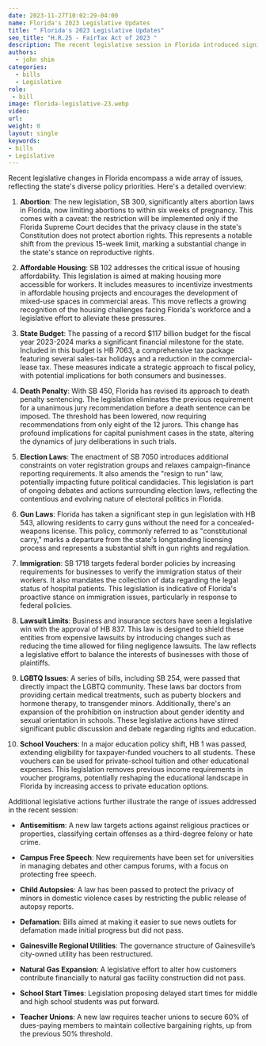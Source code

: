 ```yaml
---
date: 2023-11-27T10:02:29-04:00
name: Florida's 2023 Legislative Updates
title: " Florida's 2023 Legislative Updates"
seo_title: "H.R.25 - FairTax Act of 2023 "
description: The recent legislative session in Florida introduced significant changes across various domains, including abortion laws, affordable housing initiatives, fiscal policies, death penalty revisions, and education reforms.
authors:
  - john shim
categories:
  - bills
  - Legislative
role:
 - bill
image: florida-legislative-23.webp
video:
url: 
weight: 0
layout: single
keywords:
- bills
- Legislative
---
```


Recent legislative changes in Florida encompass a wide array of issues, reflecting the state's diverse policy priorities. Here's a detailed overview:

1. **Abortion**: The new legislation, SB 300, significantly alters abortion laws in Florida, now limiting abortions to within six weeks of pregnancy. This comes with a caveat: the restriction will be implemented only if the Florida Supreme Court decides that the privacy clause in the state's Constitution does not protect abortion rights. This represents a notable shift from the previous 15-week limit, marking a substantial change in the state's stance on reproductive rights.

2. **Affordable Housing**: SB 102 addresses the critical issue of housing affordability. This legislation is aimed at making housing more accessible for workers. It includes measures to incentivize investments in affordable housing projects and encourages the development of mixed-use spaces in commercial areas. This move reflects a growing recognition of the housing challenges facing Florida's workforce and a legislative effort to alleviate these pressures.

3. **State Budget**: The passing of a record $117 billion budget for the fiscal year 2023-2024 marks a significant financial milestone for the state. Included in this budget is HB 7063, a comprehensive tax package featuring several sales-tax holidays and a reduction in the commercial-lease tax. These measures indicate a strategic approach to fiscal policy, with potential implications for both consumers and businesses.

4. **Death Penalty**: With SB 450, Florida has revised its approach to death penalty sentencing. The legislation eliminates the previous requirement for a unanimous jury recommendation before a death sentence can be imposed. The threshold has been lowered, now requiring recommendations from only eight of the 12 jurors. This change has profound implications for capital punishment cases in the state, altering the dynamics of jury deliberations in such trials.

5. **Election Laws**: The enactment of SB 7050 introduces additional constraints on voter registration groups and relaxes campaign-finance reporting requirements. It also amends the "resign to run" law, potentially impacting future political candidacies. This legislation is part of ongoing debates and actions surrounding election laws, reflecting the contentious and evolving nature of electoral politics in Florida.

6. **Gun Laws**: Florida has taken a significant step in gun legislation with HB 543, allowing residents to carry guns without the need for a concealed-weapons license. This policy, commonly referred to as "constitutional carry," marks a departure from the state's longstanding licensing process and represents a substantial shift in gun rights and regulation.

7. **Immigration**: SB 1718 targets federal border policies by increasing requirements for businesses to verify the immigration status of their workers. It also mandates the collection of data regarding the legal status of hospital patients. This legislation is indicative of Florida's proactive stance on immigration issues, particularly in response to federal policies.

8. **Lawsuit Limits**: Business and insurance sectors have seen a legislative win with the approval of HB 837. This law is designed to shield these entities from expensive lawsuits by introducing changes such as reducing the time allowed for filing negligence lawsuits. The law reflects a legislative effort to balance the interests of businesses with those of plaintiffs.

9. **LGBTQ Issues**: A series of bills, including SB 254, were passed that directly impact the LGBTQ community. These laws bar doctors from providing certain medical treatments, such as puberty blockers and hormone therapy, to transgender minors. Additionally, there's an expansion of the prohibition on instruction about gender identity and sexual orientation in schools. These legislative actions have stirred significant public discussion and debate regarding rights and education.

10. **School Vouchers**: In a major education policy shift, HB 1 was passed, extending eligibility for taxpayer-funded vouchers to all students. These vouchers can be used for private-school tuition and other educational expenses. This legislation removes previous income requirements in voucher programs, potentially reshaping the educational landscape in Florida by increasing access to private education options.

Additional legislative actions further illustrate the range of issues addressed in the recent session:

- **Antisemitism**: A new law targets actions against religious practices or properties, classifying certain offenses as a third-degree felony or hate crime.

- **Campus Free Speech**: New requirements have been set for universities in managing debates and other campus forums, with a focus on protecting free speech.

- **Child Autopsies**: A law has been passed to protect the privacy of minors in domestic violence cases by restricting the public release of autopsy reports.

- **Defamation**: Bills aimed at making it easier to sue news outlets for defamation made initial progress but did not pass.

- **Gainesville Regional Utilities**: The governance structure of Gainesville’s city-owned utility has been restructured.

- **Natural Gas Expansion**: A legislative effort to alter how customers contribute financially to natural gas facility construction did not pass.

- **School Start Times**: Legislation proposing delayed start times for middle and high school students was put forward.

- **Teacher Unions**: A new law requires teacher unions to secure 60% of dues-paying members to maintain collective bargaining rights, up from the previous 50% threshold.

